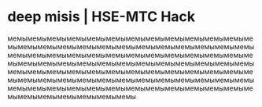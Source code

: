 # deep misis | HSE-MTC Hack
мемымемымемымемымемымемымемымемымемымемымемымемымемымемымемымемымемымемымемымемымемымемымемымемымемымемымемымемымемымемымемымемымемымемымемымемымемымемымемымемымемымемымемымемымемымемымемымемымемымемымемымемымемымемымемымемымемымемымемымемымемымемымемымемымемымемымемымемымемымемымемымемымемымемымемымемымемымемымемымемымемымемымемымемымемымемымемымемымемымемымемымемымемымемы

